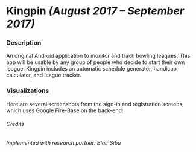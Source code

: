 # Kingpin  _(August 2017 – September 2017)_

### Description
An original Android application to monitor and track bowling leagues.  This app will be usable by any group of people who decide to start their own league.  Kingpin includes an automatic schedule generator, handicap calculator, and league tracker.

### Visualizations
Here are several screenshots from the sign-in and registration screens, which uses Google Fire-Base on the back-end:



###### Credits
_Implemented with research partner: Blair Sibu_
